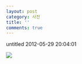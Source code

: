 ```yaml
---
layout: post
category: 사진
title: ''
comments: true
---
```

untitled
2012-05-29 20:04:01


  

![][link0]

  

  


[link0]:https://t1.daumcdn.net/cfile/tistory/206389364FC4AD1711
